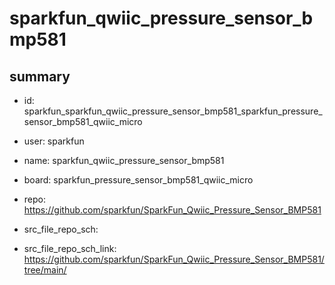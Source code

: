 # sparkfun_qwiic_pressure_sensor_bmp581
 
## summary 
* id: sparkfun_sparkfun_qwiic_pressure_sensor_bmp581_sparkfun_pressure_sensor_bmp581_qwiic_micro
* user: sparkfun
* name: sparkfun_qwiic_pressure_sensor_bmp581
* board: sparkfun_pressure_sensor_bmp581_qwiic_micro
* repo: https://github.com/sparkfun/SparkFun_Qwiic_Pressure_Sensor_BMP581



* src_file_repo_sch: 
* src_file_repo_sch_link: https://github.com/sparkfun/SparkFun_Qwiic_Pressure_Sensor_BMP581/tree/main/




